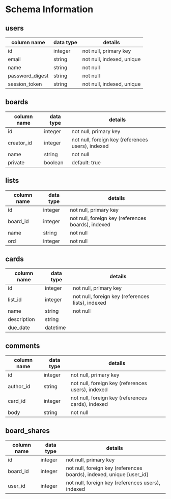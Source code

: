 # Schema Information

## users
column name     | data type | details
----------------|-----------|-----------------------
id              | integer   | not null, primary key
email           | string    | not null, indexed, unique
name            | string    | not null
password_digest | string    | not null
session_token   | string    | not null, indexed, unique

## boards
column name | data type | details
------------|-----------|-----------------------
id          | integer   | not null, primary key
creator_id  | integer   | not null, foreign key (references users), indexed
name        | string    | not null
private     | boolean   | default: true

## lists
column name | data type | details
------------|-----------|-----------------------
id          | integer   | not null, primary key
board_id    | integer   | not null, foreign key (references boards), indexed
name        | string    | not null
ord         | integer   | not null

## cards
column name | data type | details
------------|-----------|-----------------------
id          | integer   | not null, primary key
list_id     | integer   | not null, foreign key (references lists), indexed
name        | string    | not null
description | string    |
due_date    | datetime  |

## comments
column name | data type | details
------------|-----------|-----------------------
id          | integer   | not null, primary key
author_id   | string    | not null, foreign key (references users), indexed
card_id     | integer   | not null, foreign key (references cards), indexed
body        | string    | not null

## board_shares
column name | data type | details
------------|-----------|-----------------------
id          | integer   | not null, primary key
board_id    | integer   | not null, foreign key (references boards), indexed, unique [user_id]
user_id     | integer   | not null, foreign key (references users), indexed
